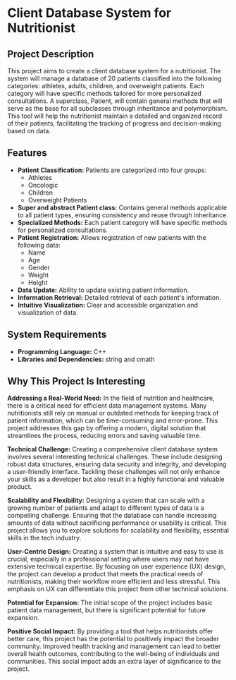 # Client Database System for Nutritionist

## Project Description

This project aims to create a client database system for a nutritionist. The system will manage a database of 20 patients classified into the following categories: athletes, adults, children, and overweight patients. Each category will have specific methods tailored for more personalized consultations. A superclass, Patient, will contain general methods that will serve as the base for all subclasses through inheritance and polymorphism. This tool will help the nutritionist maintain a detailed and organized record of their patients, facilitating the tracking of progress and decision-making based on data.

## Features

- **Patient Classification:** Patients are categorized into four groups:
  - Athletes
  - Oncologic
  - Children
  - Overweight Patients
- **Super and abstract Patient class:** Contains general methods applicable to all patient types, ensuring consistency and reuse through inheritance.
- **Specialized Methods:** Each patient category will have specific methods for personalized consultations.
- **Patient Registration:** Allows registration of new patients with the following data:
  - Name
  - Age
  - Gender
  - Weight
  - Height
- **Data Update:** Ability to update existing patient information.
- **Information Retrieval:** Detailed retrieval of each patient's information.
- **Intuitive Visualization:** Clear and accessible organization and visualization of data.

## System Requirements

- **Programming Language:** C++
- **Libraries and Dependencies:** string and cmath

## Why This Project Is Interesting

**Addressing a Real-World Need:**
In the field of nutrition and healthcare, there is a critical need for efficient data management systems. Many nutritionists still rely on manual or outdated methods for keeping track of patient information, which can be time-consuming and error-prone. This project addresses this gap by offering a modern, digital solution that streamlines the process, reducing errors and saving valuable time.

**Technical Challenge:**
Creating a comprehensive client database system involves several interesting technical challenges. These include designing robust data structures, ensuring data security and integrity, and developing a user-friendly interface. Tackling these challenges will not only enhance your skills as a developer but also result in a highly functional and valuable product.

**Scalability and Flexibility:**
Designing a system that can scale with a growing number of patients and adapt to different types of data is a compelling challenge. Ensuring that the database can handle increasing amounts of data without sacrificing performance or usability is critical. This project allows you to explore solutions for scalability and flexibility, essential skills in the tech industry.

**User-Centric Design:**
Creating a system that is intuitive and easy to use is crucial, especially in a professional setting where users may not have extensive technical expertise. By focusing on user experience (UX) design, the project can develop a product that meets the practical needs of nutritionists, making their workflow more efficient and less stressful. This emphasis on UX can differentiate this project from other technical solutions.

**Potential for Expansion:**
The initial scope of the project includes basic patient data management, but there is significant potential for future expansion.

**Positive Social Impact:**
By providing a tool that helps nutritionists offer better care, this project has the potential to positively impact the broader community. Improved health tracking and management can lead to better overall health outcomes, contributing to the well-being of individuals and communities. This social impact adds an extra layer of significance to the project.
